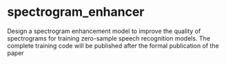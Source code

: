 # spectrogram_enhancer
Design a spectrogram enhancement model to improve the quality of spectrograms for training zero-sample speech recognition models. The complete training code will be published after the formal publication of the paper

